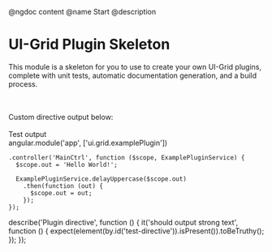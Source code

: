 @ngdoc content
@name Start
@description

# UI-Grid Plugin Skeleton

This module is a skeleton for you to use to create your own UI-Grid plugins, complete with unit tests, automatic documentation generation, and a build process.

<br>
<br>

<example name="example-name" module="app">
  <file name="index.html" type="html">
    <div ng-controller="MainCtrl">
      Custom directive output below:
      <br>
      <br>
      <example-plugin-directive class="test-directive">Test output</example-plugin-directive>
    </div>
  </file>
  <file name="app.js">
    angular.module('app', ['ui.grid.examplePlugin'])

    .controller('MainCtrl', function ($scope, ExamplePluginService) {
      $scope.out = 'Hello World!';

      ExamplePluginService.delayUppercase($scope.out)
        .then(function (out) {
          $scope.out = out;
        });
    });
  </file>
  <file name="protractor.js" type="protractor">
    describe('Plugin directive', function () {
      it('should output strong text', function () {
        expect(element(by.id('test-directive')).isPresent()).toBeTruthy();
      });
    });
  </file>
</example>
